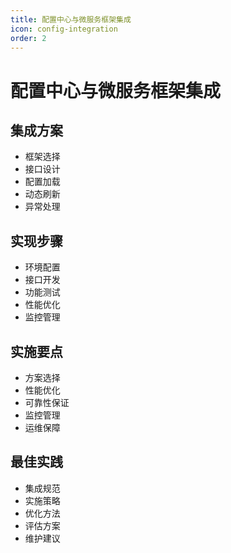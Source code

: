 ```yaml
---
title: 配置中心与微服务框架集成
icon: config-integration
order: 2
---
```


# 配置中心与微服务框架集成

## 集成方案
- 框架选择
- 接口设计
- 配置加载
- 动态刷新
- 异常处理

## 实现步骤
- 环境配置
- 接口开发
- 功能测试
- 性能优化
- 监控管理

## 实施要点
- 方案选择
- 性能优化
- 可靠性保证
- 监控管理
- 运维保障

## 最佳实践
- 集成规范
- 实施策略
- 优化方法
- 评估方案
- 维护建议

